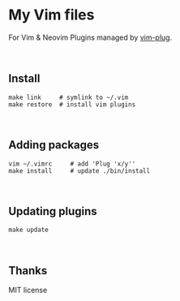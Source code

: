 # My Vim files

For Vim & Neovim
Plugins managed by [vim-plug].

<br>

## Install

```
make link     # symlink to ~/.vim
make restore  # install vim plugins
```

<br>

## Adding packages

```
vim ~/.vimrc     # add 'Plug 'x/y''
make install     # update ./bin/install
```

<br>

## Updating plugins

```
make update
```

<br>

## Thanks

MIT license

[vim-plug]: https://github.com/junegunn/vim-plug

